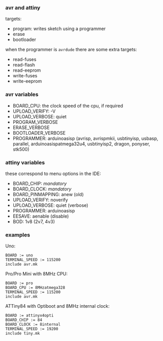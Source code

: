 ### avr and attiny

targets:
- program: writes sketch using a programmer
- erase
- bootloader

when the programmer is `avrdude` there are some extra targets:
- read-fuses
- read-flash
- read-eeprom
- write-fuses
- write-eeprom

### avr variables

- BOARD_CPU: the clock speed of the cpu, if required
- UPLOAD_VERIFY: -V
- UPLOAD_VERBOSE: quiet
- PROGRAM_VERBOSE
- ERASE_VERBOSE
- BOOTLOADER_VERBOSE
- PROGRAMMER: arduinoasisp (avrisp, avrispmkii, usbtinyisp, usbasp, parallel, arduinoasispatmega32u4, usbtinyisp2, dragon, ponyser, stk500)

### attiny variables

these correspond to menu options in the IDE:
- BOARD_CHIP: _mandatory_
- BOARD_CLOCK: _mandatory_
- BOARD_PINMAPPING: anew (old)
- UPLOAD_VERIFY: noverify
- UPLOAD_VERBOSE: quiet (verbose)
- PROGRAMMER: arduinoasisp
- EESAVE: aenable (disable)
- BOD: 1v8 (2v7, 4v3)

### examples

Uno:
```
BOARD := uno
TERMINAL_SPEED := 115200
include avr.mk
```

Pro/Pro Mini with 8MHz CPU:
```
BOARD := pro
BOARD_CPU := 8MHzatmega328
TERMINAL_SPEED := 115200
include avr.mk
```

ATTiny84 with Optiboot and 8MHz internal clock:
```
BOARD := attinyx4opti
BOARD_CHIP := 84
BOARD_CLOCK := 8internal
TERMINAL_SPEED := 19200
include tiny.mk
```

